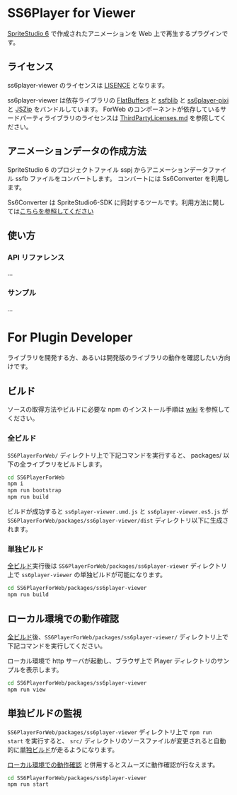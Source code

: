 # SS6Player for Viewer

[SpriteStudio 6](https://www.webtech.co.jp/spritestudio/index.html) で作成されたアニメーションを Web 上で再生するプラグインです。

## ライセンス
ss6player-viewer のライセンスは [LISENCE](../../LICENSE) となります。

ss6player-viewer は依存ライブラリの [FlatBuffers](https://google.github.io/flatbuffers/) と [ssfblib](../ssfblib) と [ss6player-pixi](../ss6player-pixi) と [JSZip](https://stuk.github.io/jszip/) をバンドルしています。
ForWeb のコンポーネントが依存しているサードパーティライブラリのライセンスは [ThirdPartyLicenses.md](../../ThirdPartyLicenses.md) を参照してください。

## アニメーションデータの作成方法

SpriteStudio 6 のプロジェクトファイル sspj からアニメーションデータファイル ssfb ファイルをコンバートします。 コンバートには Ss6Converter を利用します。

Ss6Converter は SpriteStudio6-SDK に同封するツールです。利用方法に関しては[こちらを参照してください](https://github.com/SpriteStudio/SpriteStudio6-SDK/wiki/%E3%82%B3%E3%83%B3%E3%83%90%E3%83%BC%E3%82%BF%E3%81%AE%E4%BD%BF%E3%81%84%E6%96%B9)

## 使い方

### API リファレンス

...

### サンプル

...

# For Plugin Developer

ライブラリを開発する方、あるいは開発版のライブラリの動作を確認したい方向けです。

## ビルド

ソースの取得方法やビルドに必要な npm のインストール手順は [wiki](https://github.com/SpriteStudio/SS6PlayerForWeb/wiki) を参照してください。

### 全ビルド

`SS6PlayerForWeb/` ディレクトリ上で下記コマンドを実行すると、 packages/ 以下の全ライブラリをビルドします。

```bash
cd SS6PlayerForWeb
npm i
npm run bootstrap
npm run build
```

ビルドが成功すると `ss6player-viewer.umd.js` と `ss6player-viewer.es5.js` が `SS6PlayerForWeb/packages/ss6player-viewer/dist` ディレクトリ以下に生成されます。

### 単独ビルド

[全ビルド](#全ビルド)実行後は `SS6PlayerForWeb/packages/ss6player-viewer` ディレクトリ上で `ss6player-viewer` の単独ビルドが可能になります。

```bash
cd SS6PlayerForWeb/packages/ss6player-viewer
npm run build
```

## ローカル環境での動作確認

[全ビルド](#全ビルド)後、`SS6PlayerForWeb/packages/ss6player-viewer/` ディレクトリ上で下記コマンドを実行してください。

ローカル環境で http サーバが起動し、ブラウザ上で Player ディレクトリのサンプルを表示します。

```bash
cd SS6PlayerForWeb/packages/ss6player-viewer
npm run view
```

## 単独ビルドの監視

`SS6PlayerForWeb/packages/ss6player-viewer` ディレクトリ上で `npm run start` を実行すると、 `src/` ディレクトリのソースファイルが変更されると自動的に[単独ビルド](#単独ビルド)が走るようになります。 

[ローカル環境での動作確認](#ローカル環境での動作確認) と併用するとスムーズに動作確認が行なえます。

```bash
cd SS6PlayerForWeb/packages/ss6player-viewer
npm run start
```
